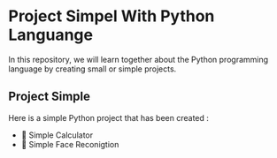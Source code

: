 # Project Simpel With Python Languange
In this repository, we will learn together about the Python programming language by creating small or simple projects.

## Project Simple
Here is a simple Python project that has been created :
- 🎯 Simple Calculator
- 🎯 Simple Face Reconigtion

